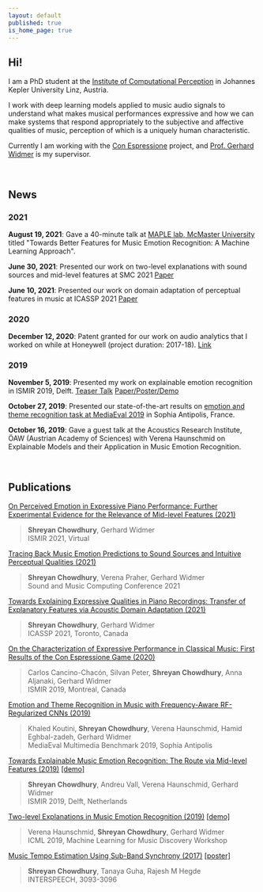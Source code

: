 ```yaml
---
layout: default
published: true
is_home_page: true
---
```

## Hi!

I am a PhD student at the [Institute of Computational Perception](https://www.jku.at/en/institute-of-computational-perception/) in Johannes Kepler University Linz, Austria.

I work with deep learning models applied to music audio signals to understand what makes musical performances expressive and how we can make systems that respond appropriately to the subjective and affective qualities of music, perception of which is a uniquely human characteristic.

Currently I am working with the [Con Espressione](https://www.jku.at/en/institute-of-computational-perception/research/projects/con-espressione/) project, and [Prof. Gerhard Widmer](https://www.jku.at/en/institute-of-computational-perception/about-us/people/gerhard-widmer/) is my supervisor.

<br>

<!-- <ul class="downloads">
  <li><a href="#"><strong>Projects</strong></a></li>
  <li><a href="#"><strong>About Me</strong></a></li>
 </ul>
 
<br><br>-->
## News
### 2021
**August 19, 2021**: Gave a 40-minute talk at [MAPLE lab, McMaster University](https://maplelab.net/) titled "Towards Better Features for Music Emotion Recognition: A Machine Learning Approach".

**June 30, 2021**: Presented our work on two-level explanations with sound sources and mid-level features at SMC 2021 [Paper](https://arxiv.org/abs/2106.07787)

**June 10, 2021**: Presented our work on domain adaptation of perceptual features in music at ICASSP 2021 [Paper](https://arxiv.org/abs/2102.13479)

### 2020

**December 12, 2020**: Patent granted for our work on audio analytics that I worked on while at Honeywell (project duration: 2017-18). [Link](https://patents.google.com/patent/US10475468B1)

### 2019

**November 5, 2019**: Presented my work on explainable emotion recognition in ISMIR 2019, Delft. [Teaser Talk](https://collegerama.tudelft.nl/Mediasite/Showcase/ismir2019/Presentation/b68bfc2ef9214728ac2d5c3d4d3119061d) [Paper/Poster/Demo](https://shreyanc.github.io/ismir2019_paper_poster.html)

**October 27, 2019**: Presented our state-of-the-art results on [emotion and theme recognition task at MediaEval 2019](https://multimediaeval.github.io/2019-Emotion-and-Theme-Recognition-in-Music-Task/) in Sophia Antipolis, France.

**October 16, 2019**: Gave a guest talk at the Acoustics Research Institute, ÖAW (Austrian Academy of Sciences) with Verena Haunschmid on Explainable Models and their Application in Music Emotion Recognition.

<br>

## Publications
[On Perceived Emotion in Expressive Piano Performance: Further Experimental Evidence for the Relevance of Mid-level Features (2021)](https://arxiv.org/abs/2107.13231)
> **Shreyan Chowdhury**, Gerhard Widmer<br>
> ISMIR 2021, Virtual

[Tracing Back Music Emotion Predictions to Sound Sources and Intuitive Perceptual Qualities (2021)](https://arxiv.org/abs/2106.07787)
> **Shreyan Chowdhury**, Verena Praher, Gerhard Widmer<br>
> Sound and Music Computing Conference 2021

[Towards Explaining Expressive Qualities in Piano Recordings: Transfer of Explanatory Features via Acoustic Domain Adaptation (2021)](https://arxiv.org/abs/2102.13479)
> **Shreyan Chowdhury**, Gerhard Widmer<br>
> ICASSP 2021, Toronto, Canada

[On the Characterization of Expressive Performance in Classical Music: First Results of the Con Espressione Game (2020)](https://arxiv.org/abs/2008.02194)
> Carlos Cancino-Chacón, Silvan Peter, **Shreyan Chowdhury**, Anna Aljanaki, Gerhard Widmer<br>
> ISMIR 2019, Montreal, Canada

[Emotion and Theme Recognition in Music with Frequency-Aware RF-Regularized CNNs (2019)](https://www.jku.at/fileadmin/gruppen/173/Research/Emotion_in_Music_with_Frequency-Aware_RF-Regularized_CNNs_Koutini.pdf)
> Khaled Koutini, **Shreyan Chowdhury**, Verena Haunschmid, Hamid Eghbal-zadeh, Gerhard Widmer<br>
> MediaEval Multimedia Benchmark 2019, Sophia Antipolis

[Towards Explainable Music Emotion Recognition: The Route via Mid-level Features (2019)](https://arxiv.org/abs/1907.03572) [[demo]](https://shreyanc.github.io/ismir_example.html)
>**Shreyan Chowdhury**, Andreu Vall, Verena Haunschmid, Gerhard Widmer<br>
>ISMIR 2019, Delft, Netherlands

[Two-level Explanations in Music Emotion Recognition (2019)](https://arxiv.org/abs/1905.11760) [[demo]](https://shreyanc.github.io/ICML_example.html)
>Verena Haunschmid, **Shreyan Chowdhury**, Gerhard Widmer<br>
>ICML 2019, Machine Learning for Music Discovery Workshop

[Music Tempo Estimation Using Sub-Band Synchrony (2017)](https://www.isca-speech.org/archive/Interspeech_2017/pdfs/1000.PDF) [[poster]](http://tanayag.com/Pub_files/chowdhury_ISposter.pdf)
>**Shreyan Chowdhury**, Tanaya Guha, Rajesh M Hegde<br>
>INTERSPEECH, 3093-3096
